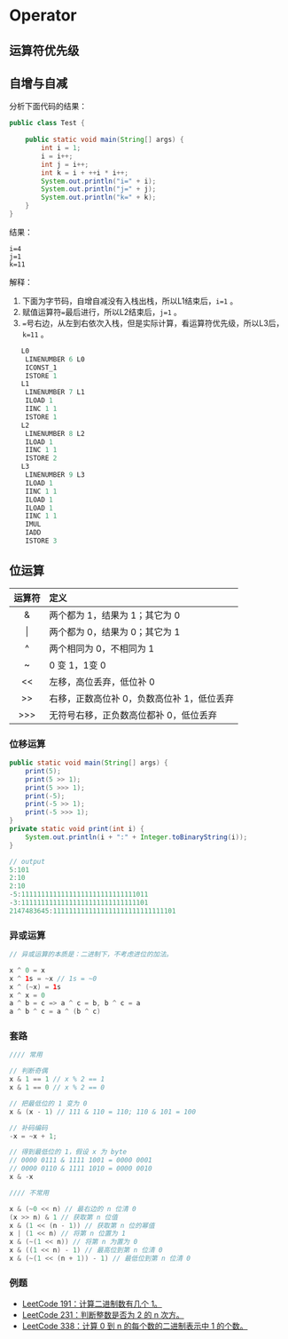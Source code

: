 # Operator

## 运算符优先级

## 自增与自减

分析下面代码的结果：

```java
public class Test {
	
	public static void main(String[] args) {
		int i = 1;
		i = i++;
		int j = i++;
		int k = i + ++i * i++;
		System.out.println("i=" + i);
		System.out.println("j=" + j);
		System.out.println("k=" + k);
	}
}
```

结果：

```text
i=4
j=1
k=11
```

解释：

1. 下面为字节码，自增自减没有入栈出栈，所以L1结束后，`i=1` 。
2. 赋值运算符`=`最后进行，所以L2结束后，`j=1` 。
3. `=`号右边，从左到右依次入栈，但是实际计算，看运算符优先级，所以L3后，`k=11` 。

```java
   L0
    LINENUMBER 6 L0
    ICONST_1
    ISTORE 1
   L1
    LINENUMBER 7 L1
    ILOAD 1
    IINC 1 1
    ISTORE 1
   L2
    LINENUMBER 8 L2
    ILOAD 1
    IINC 1 1
    ISTORE 2
   L3
    LINENUMBER 9 L3
    ILOAD 1
    IINC 1 1
    ILOAD 1
    ILOAD 1
    IINC 1 1
    IMUL
    IADD
    ISTORE 3
```

## 位运算

| 运算符 | 定义 |
| :---: | :--- |
| & | 两个都为 1，结果为 1；其它为 0 |
| \| | 两个都为 0，结果为 0；其它为 1 |
| ^ | 两个相同为 0，不相同为 1 |
| ~ | 0 变 1，1变 0 |
| &lt;&lt; | 左移，高位丢弃，低位补 0 |
| &gt;&gt; | 右移，正数高位补 0，负数高位补 1，低位丢弃 |
| &gt;&gt;&gt; |  无符号右移，正负数高位都补 0，低位丢弃 |

### 位移运算

```java
public static void main(String[] args) {
    print(5);
    print(5 >> 1);
    print(5 >>> 1);
    print(-5);
    print(-5 >> 1);
    print(-5 >>> 1);
}
private static void print(int i) {
    System.out.println(i + ":" + Integer.toBinaryString(i));
}

// output
5:101
2:10
2:10
-5:11111111111111111111111111111011
-3:11111111111111111111111111111101
2147483645:1111111111111111111111111111101
```

### 异或运算

```java
// 异或运算的本质是：二进制下，不考虑进位的加法。

x ^ 0 = x
x ^ 1s = ~x // 1s = ~0
x ^ (~x) = 1s
x ^ x = 0
a ^ b = c => a ^ c = b, b ^ c = a
a ^ b ^ c = a ^ (b ^ c)
```

### 套路

```java
//// 常用

// 判断奇偶
x & 1 == 1 // x % 2 == 1
x & 1 == 0 // x % 2 == 0

// 把最低位的 1 变为 0
x & (x - 1) // 111 & 110 = 110; 110 & 101 = 100

// 补码编码
-x = ~x + 1;

// 得到最低位的 1，假设 x 为 byte
// 0000 0111 & 1111 1001 = 0000 0001
// 0000 0110 & 1111 1010 = 0000 0010
x & -x 

//// 不常用

x & (~0 << n) // 最右边的 n 位清 0
(x >> n) & 1 // 获取第 n 位值
x & (1 << (n - 1)) // 获取第 n 位的幂值
x | (1 << n) // 将第 n 位置为 1
x & (~(1 << n)) // 将第 n 为置为 0
x & ((1 << n) - 1) // 最高位到第 n 位清 0
x & (~(1 << (n + 1)) - 1) // 最低位到第 n 位清 0
```

### 例题

* [LeetCode 191：计算二进制数有几个 1。](https://github.com/StoneYunZhao/algorithm/blob/master/src/main/java/com/zhaoyun/leetcode/bit/LT191.java)
* [LeetCode 231：判断整数是否为 2 的 n 次方。](https://github.com/StoneYunZhao/algorithm/blob/master/src/main/java/com/zhaoyun/leetcode/bit/LT231.java)
* [LeetCode 338：计算 0 到 n 的每个数的二进制表示中 1 的个数。](https://github.com/StoneYunZhao/algorithm/blob/master/src/main/java/com/zhaoyun/leetcode/bit/LT338.java)

